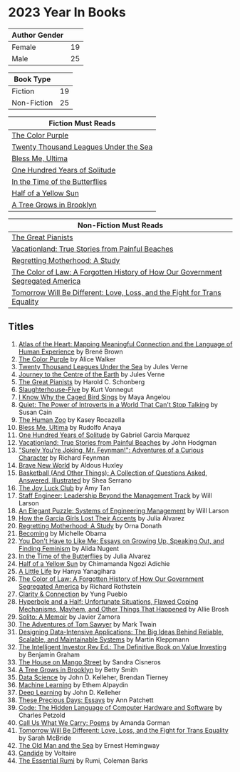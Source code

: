 # 2023 Year In Books

|Author Gender||
|-|-|
|Female| 19 |
|Male | 25 |

|Book Type||
|-|-|
|Fiction|19|
|Non-Fiction|25|

|Fiction Must Reads|
|-|
|[The Color Purple](https://www.barnesandnoble.com/w/color-purple-alice-walker/1100608832?ean=9780143135692)|
|[Twenty Thousand Leagues Under the Sea](https://www.barnesandnoble.com/w/twenty-thousand-leagues-under-the-sea-jules-verne/1100065464?ean=9780241198773)|
|[Bless Me, Ultima](https://www.barnesandnoble.com/w/bless-me-ultima-rudolfo-a-anaya/1100608829?ean=9780143137221)|
|[One Hundred Years of Solitude](https://www.barnesandnoble.com/w/one-hundred-years-of-solitude-gabriel-garc-a-m-rquez/1116668495?ean=9780060883287)|
|[In the Time of the Butterflies](https://www.barnesandnoble.com/w/in-the-time-of-the-butterflies-julia-alvarez/1103275566?ean=9781565129764)|
|[Half of a Yellow Sun](https://www.barnesandnoble.com/w/half-of-a-yellow-sun-chimamanda-ngozi-adichie/1100619131?ean=9781400095209)|
|[A Tree Grows in Brooklyn](https://www.barnesandnoble.com/w/tree-grows-in-brooklyn-betty-smith/1100536696?ean=9780060736262)|

|Non-Fiction Must Reads|
|-|
|[The Great Pianists](https://www.barnesandnoble.com/w/great-pianists-from-mozart-to-the-present-harold-c-schonberg/1001189686?ean=9780671638375)|
|[Vacationland: True Stories from Painful Beaches](https://www.barnesandnoble.com/w/vacationland-john-hodgman/1126048979?ean=9780735224827)|
|[Regretting Motherhood: A Study](https://www.barnesandnoble.com/w/regretting-motherhood-orna-donath/1125454088?ean=9781623171377)|
|[The Color of Law: A Forgotten History of How Our Government Segregated America](https://www.barnesandnoble.com/w/the-color-of-law-richard-rothstein/1124822159?ean=9781631494536)|
|[Tomorrow Will Be Different: Love, Loss, and the Fight for Trans Equality](https://www.barnesandnoble.com/w/tomorrow-will-be-different-sarah-mcbride/1126551428?ean=9781524761486)|

## Titles

1. [Atlas of the Heart: Mapping Meaningful Connection and the Language of Human Experience](https://www.barnesandnoble.com/w/atlas-of-the-heart-bren-brown/1140074986?ean=9780399592553) by Brené Brown
1. [The Color Purple](https://www.barnesandnoble.com/w/color-purple-alice-walker/1100608832?ean=9780143135692) by Alice Walker
1. [Twenty Thousand Leagues Under the Sea](https://www.barnesandnoble.com/w/twenty-thousand-leagues-under-the-sea-jules-verne/1100065464?ean=9780241198773) by Jules Verne
1. [Journey to the Centre of the Earth](https://www.barnesandnoble.com/w/journey-to-the-center-of-the-earth-jules-verne/1100248018?ean=9780451532152) by Jules Verne
1. [The Great Pianists](https://www.barnesandnoble.com/w/great-pianists-from-mozart-to-the-present-harold-c-schonberg/1001189686?ean=9780671638375) by Harold C. Schonberg
1. [Slaughterhouse-Five](https://www.barnesandnoble.com/w/slaughterhouse-five-kurt-vonnegut/1100298143?ean=9780385333849) by Kurt Vonnegut
1. [I Know Why the Caged Bird Sings](https://www.barnesandnoble.com/w/i-know-why-the-caged-bird-sings-maya-angelou/1100392955?ean=9780812980028) by Maya Angelou
1. [Quiet: The Power of Introverts in a World That Can't Stop Talking](https://www.barnesandnoble.com/w/quiet-susan-cain/1101870221?ean=9780307352156) by Susan Cain
1. [The Human Zoo](https://www.barnesandnoble.com/w/the-human-zoo-kasey-rocazella/1139337276?ean=9780578798486) by Kasey Rocazella
1. [Bless Me, Ultima](https://www.barnesandnoble.com/w/bless-me-ultima-rudolfo-a-anaya/1100608829?ean=9780143137221) by Rudolfo Anaya
1. [One Hundred Years of Solitude](https://www.barnesandnoble.com/w/one-hundred-years-of-solitude-gabriel-garc-a-m-rquez/1116668495?ean=9780060883287) by Gabriel Garcia Marquez
1. [Vacationland: True Stories from Painful Beaches](https://www.barnesandnoble.com/w/vacationland-john-hodgman/1126048979?ean=9780735224827) by John Hodgman
1. ["Surely You're Joking, Mr. Feynman!": Adventures of a Curious Character](https://www.barnesandnoble.com/w/surely-youre-joking-mr-feynman-richard-phillips-feynman/1112142471?ean=9780393355628) by Richard Feynman
1. [Brave New World](https://www.barnesandnoble.com/w/brave-new-world-aldous-huxley/1100158848?ean=9780060850524) by Aldous Huxley
1. [Basketball (And Other Things): A Collection of Questions Asked, Answered, Illustrated](https://www.barnesandnoble.com/w/basketball-shea-serrano/1125674823?ean=9781419730368) by Shea Serrano
1. [The Joy Luck Club](https://www.barnesandnoble.com/w/joy-luck-club-amy-tan/1100023550?ean=9780143038092) by Amy Tan
1. [Staff Engineer: Leadership Beyond the Management Track](https://www.amazon.com/Staff-Engineer-Leadership-beyond-management/dp/1736417916/ref=tmm_pap_swatch_0?_encoding=UTF8&qid=&sr=) by Will Larson
1. [An Elegant Puzzle: Systems of Engineering Management](https://www.amazon.com/Elegant-Puzzle-Systems-Engineering-Management/dp/1732265186) by Will Larson
1. [How the Garcia Girls Lost Their Accents](https://www.barnesandnoble.com/w/how-the-garcia-girls-lost-their-accents-julia-alvarez/1102343702?ean=9781565129757) by Julia Alvarez
1. [Regretting Motherhood: A Study](https://www.barnesandnoble.com/w/regretting-motherhood-orna-donath/1125454088?ean=9781623171377) by Orna Donath
1. [Becoming](https://www.barnesandnoble.com/w/becoming-michelle-obama/1128038172?ean=9781524763145) by Michelle Obama
1. [You Don't Have to Like Me: Essays on Growing Up, Speaking Out, and Finding Feminism](https://www.barnesandnoble.com/w/you-dont-have-to-like-me-alida-nugent/1121152750?ean=9780142181683) by Alida Nugent
1. [In the Time of the Butterflies](https://www.barnesandnoble.com/w/in-the-time-of-the-butterflies-julia-alvarez/1103275566?ean=9781565129764) by Julia Alvarez
1. [Half of a Yellow Sun](https://www.barnesandnoble.com/w/half-of-a-yellow-sun-chimamanda-ngozi-adichie/1100619131?ean=9781400095209) by Chimamanda Ngozi Adichie
1. [A Little Life](https://www.barnesandnoble.com/w/a-little-life-hanya-yanagihara/1120019699?ean=9780804172707) by Hanya Yanagihara
1. [The Color of Law: A Forgotten History of How Our Government Segregated America](https://www.barnesandnoble.com/w/the-color-of-law-richard-rothstein/1124822159?ean=9781631494536) by Richard Rothstein
1. [Clarity & Connection](https://www.barnesandnoble.com/w/clarity-connection-yung-pueblo/1137398160?ean=9781524860486) by Yung Pueblo
1. [Hyperbole and a Half: Unfortunate Situations, Flawed Coping Mechanisms, Mayhem, and Other Things That Happened](https://www.barnesandnoble.com/w/hyperbole-and-a-half-allie-brosh/1115073383?ean=9781451666175) by Allie Brosh
1. [Solito: A Memoir](https://www.barnesandnoble.com/w/solito-javier-zamora/1140674657?ean=9780593498088) by Javier Zamora
1. [The Adventures of Tom Sawyer](https://www.barnesandnoble.com/w/the-adventures-of-tom-sawyer-mark-twain/1116670755?ean=9780143107330) by Mark Twain
1. [Designing Data-Intensive Applications: The Big Ideas Behind Reliable, Scalable, and Maintainable Systems](https://www.barnesandnoble.com/w/designing-data-intensive-applications-martin-kleppmann/1120626693?ean=9781449373320) by Martin Kleppmann
1. [The Intelligent Investor Rev Ed.: The Definitive Book on Value Investing](https://www.barnesandnoble.com/w/the-intelligent-investor-rev-ed-benjamin-graham/1140211342?ean=9780060555665) by Benjamin Graham
1. [The House on Mango Street](https://www.barnesandnoble.com/w/house-on-mango-street-sandra-cisneros/1100476125?ean=9780679734772) by Sandra Cisneros
1. [A Tree Grows in Brooklyn](https://www.barnesandnoble.com/w/tree-grows-in-brooklyn-betty-smith/1100536696?ean=9780060736262) by Betty Smith
1. [Data Science](https://www.barnesandnoble.com/w/data-science-john-d-kelleher/1127066499?ean=9780262535434) by John D. Kelleher, Brendan Tierney
1. [Machine Learning](https://www.barnesandnoble.com/w/machine-learning-revised-and-updated-edition-ethem-alpaydin/1138287536?ean=9780262542524) by Ethem Alpaydin
1. [Deep Learning](https://www.barnesandnoble.com/w/deep-learning-john-d-kelleher/1130877129?ean=9780262537551) by John D. Kelleher
1. [These Precious Days: Essays](https://www.barnesandnoble.com/w/these-precious-days-ann-patchett/1139702411?ean=9780063092792) by Ann Patchett
1. [Code: The Hidden Language of Computer Hardware and Software](https://www.barnesandnoble.com/w/code-charles-petzold/1100324884?ean=9780137909100) by Charles Petzold
1. [Call Us What We Carry: Poems](https://www.barnesandnoble.com/w/call-us-what-we-carry-amanda-gorman/1139914272?ean=9780593465066) by Amanda Gorman
1. [Tomorrow Will Be Different: Love, Loss, and the Fight for Trans Equality](https://www.barnesandnoble.com/w/tomorrow-will-be-different-sarah-mcbride/1126551428?ean=9781524761486) by Sarah McBride
1. [The Old Man and the Sea](https://www.barnesandnoble.com/w/old-man-and-the-sea-ernest-hemingway/1100300820?ean=9780684801223) by Ernest Hemingway
1. [Candide](https://www.barnesandnoble.com/w/candide-voltaire/1116670499?ean=9780140455106) by Voltaire
1. [The Essential Rumi](https://www.barnesandnoble.com/w/the-essential-rumi-reissue-coleman-barks/1143421993?ean=9780062509598) by Rumi, Coleman Barks